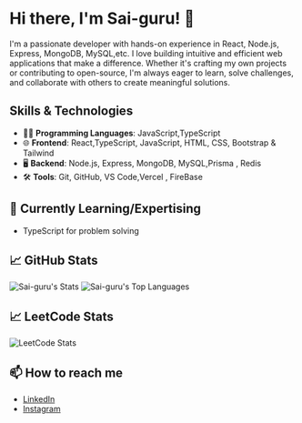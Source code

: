 # Hi there, I'm Sai-guru! 👋

I'm a passionate developer with hands-on experience in React, Node.js, Express, MongoDB, MySQL,etc. I love building intuitive and efficient web applications that make a difference. Whether it's crafting my own projects or contributing to open-source, I'm always eager to learn, solve challenges, and collaborate with others to create meaningful solutions.

## Skills & Technologies
- 🧑‍💻 **Programming Languages**: JavaScript,TypeScript
- 🌐 **Frontend**: React,TypeScript, JavaScript, HTML, CSS, Bootstrap & Tailwind
- 🖥️ **Backend**: Node.js, Express, MongoDB, MySQL,Prisma , Redis
- 🛠️ **Tools**: Git, GitHub, VS Code,Vercel , FireBase



## 🌱 Currently Learning/Expertising
 - TypeScript for problem solving

## 📈 GitHub Stats
![Sai-guru's Stats](https://github-readme-stats.vercel.app/api?username=Sai-guru&theme=blue-green&show_icons=true&hide_border=false&count_private=true)       ![Sai-guru's Top Languages](https://github-readme-stats.vercel.app/api/top-langs/?username=Sai-guru&theme=blue-green&show_icons=true&hide_border=false&layout=compact)

## 📈 LeetCode Stats
![LeetCode Stats](https://leetcard.jacoblin.cool/Prigeesh?theme=unicorn&font=Boogaloo&ext=activity)

## 📫 How to reach me
- [LinkedIn](https://www.linkedin.com/in/sai-guru-prigeesh-m-9a429730a?utm_source=share&utm_campaign=share_via&utm_content=profile&utm_medium=android_app)
- [Instagram](https://www.instagram.com/prigeesh._.2006?igsh=MWJhZHdtamluNXZzZw==)
